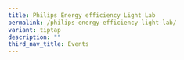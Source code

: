 ```yaml
---
title: Philips Energy efficiency Light Lab
permalink: /philips-energy-efficiency-light-lab/
variant: tiptap
description: ""
third_nav_title: Events
---
```

